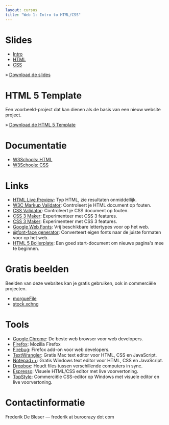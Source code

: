 ```yaml
---
layout: cursus
title: "Web 1: Intro to HTML/CSS"
---
```

Slides
======
* [Intro](presentations/intro.html)
* [HTML](presentations/html.html)
* [CSS](presentations/css.html)

&raquo; [Download de slides](../archives/web1.zip)

HTML 5 Template
===============
Een voorbeeld-project dat kan dienen als de basis van een nieuw website project.

&raquo; [Download de HTML 5 Template](../archives/html5-template.zip)

Documentatie
============
* [W3Schools: HTML](http://www.w3schools.com/html5/)
* [W3Schools: CSS](http://www.w3schools.com/css/)

Links
=====
* [HTML Live Preview](http://fundisom.com/live_preview.html): Typ HTML, zie resultaten onmiddellijk.
* [W3C Markup Validator](http://validator.w3.org/): Controleert je HTML document op fouten.
* [CSS Validator](http://jigsaw.w3.org/css-validator/): Controleert je CSS document op fouten.
  <li><a href="http://www.css3maker.com/">CSS 3 Maker</a>: Experimenteer met CSS 3 features.</li>
* [CSS 3 Maker](http://www.css3maker.com/): Experimenteer met CSS 3 features.
* [Google Web Fonts](http://www.google.com/webfonts): Vrij beschikbare lettertypes voor op het
    web.
* [@font-face generator](http://www.fontsquirrel.com/fontface/generator): Converteert eigen fonts naar de juiste formaten voor op het web.
* [HTML 5 Boilerplate](http://html5boilerplate.com/): Een goed start-document om nieuwe pagina's mee te beginnen.

Gratis beelden
==============
Beelden van deze websites kan je gratis gebruiken, ook in commerciële projecten.
* [morgueFile](http://www.morguefile.com/)
* [stock.xchng](http://www.sxc.hu/)

Tools
=====
* [Google Chrome](http://www.google.com/chrome/): De beste web browser voor web developers.
* [Firefox](http://www.mozilla-europe.org/nl/firefox/): Mozilla Firefox
* [Firebug](https://addons.mozilla.org/en-US/firefox/addon/1843/): Firefox add-on voor web developers.
* [TextWrangler](http://www.barebones.com/products/textwrangler/): Gratis Mac text editor voor HTML, CSS en JavaScript.
* [Notepad++](http://notepad-plus-plus.org/): Gratis Windows text editor voor HTML, CSS en JavaScript.
* [Dropbox](http://www.dropbox.com/): Houdt files tussen verschillende computers in sync.
* [Espresso](http://macrabbit.com/espresso/): Visuele HTML/CSS editor met live voorvertoning.
* [TopStyle](http://svanas.dynip.com/topstyle/): Commerciële CSS-editor op Windows met visuele editor en live voorvertoning.

Contactinformatie
==================
Frederik De Bleser &mdash; frederik at burocrazy dot com

